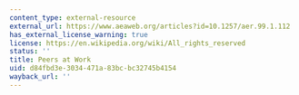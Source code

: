 ```yaml
---
content_type: external-resource
external_url: https://www.aeaweb.org/articles?id=10.1257/aer.99.1.112
has_external_license_warning: true
license: https://en.wikipedia.org/wiki/All_rights_reserved
status: ''
title: Peers at Work
uid: d84fbd3e-3034-471a-83bc-bc32745b4154
wayback_url: ''
---
```

